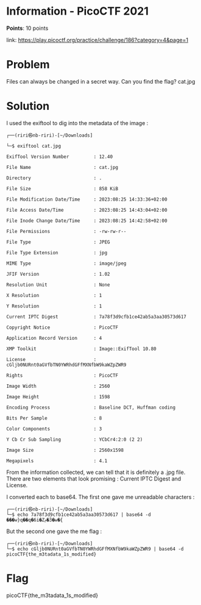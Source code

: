 <h1>Information - PicoCTF 2021</h1>

<b>Points</b>: 10 points

link: https://play.picoctf.org/practice/challenge/186?category=4&page=1

<h1>Problem</h1>

Files can always be changed in a secret way. Can you find the flag? cat.jpg

<h1>Solution</h1>

I used the exiftool to dig into the metadata of the image :
```
┌──(riri㉿nb-riri)-[~/Downloads]

└─$ exiftool cat.jpg

ExifTool Version Number         : 12.40

File Name                       : cat.jpg

Directory                       : .

File Size                       : 858 KiB

File Modification Date/Time     : 2023:08:25 14:33:36+02:00

File Access Date/Time           : 2023:08:25 14:43:04+02:00

File Inode Change Date/Time     : 2023:08:25 14:42:58+02:00

File Permissions                : -rw-rw-r--

File Type                       : JPEG

File Type Extension             : jpg

MIME Type                       : image/jpeg

JFIF Version                    : 1.02

Resolution Unit                 : None

X Resolution                    : 1

Y Resolution                    : 1

Current IPTC Digest             : 7a78f3d9cfb1ce42ab5a3aa30573d617

Copyright Notice                : PicoCTF

Application Record Version      : 4

XMP Toolkit                     : Image::ExifTool 10.80

License                         : cGljb0NURnt0aGVfbTN0YWRhdGFfMXNfbW9kaWZpZWR9

Rights                          : PicoCTF

Image Width                     : 2560

Image Height                    : 1598

Encoding Process                : Baseline DCT, Huffman coding

Bits Per Sample                 : 8

Color Components                : 3

Y Cb Cr Sub Sampling            : YCbCr4:2:0 (2 2)

Image Size                      : 2560x1598

Megapixels                      : 4.1

```
From the information collected, we can tell that it is definitely a .jpg file. There are two elements that look promising : Current IPTC Digest and License.

I converted each to base64. The first one gave me unreadable characters :
```
┌──(riri㉿nb-riri)-[~/Downloads]
└─$ echo 7a78f3d9cfb1ce42ab5a3aa30573d617 | base64 -d
���w}q��q�6i�Zݦ�Ӟ�w�{  
```

But the second one gave the me flag :
```
┌──(riri㉿nb-riri)-[~/Downloads]
└─$ echo cGljb0NURnt0aGVfbTN0YWRhdGFfMXNfbW9kaWZpZWR9 | base64 -d
picoCTF{the_m3tadata_1s_modified} 
```

<h1>Flag</h1>

picoCTF{the_m3tadata_1s_modified} 

